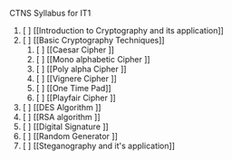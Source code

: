 CTNS Syllabus for IT1 
1) [ ] [[Introduction to Cryptography and its  application]]
2) [ ] [[Basic Cryptography Techniques]] 
	1. [ ] [[Caesar Cipher ]]
	2. [ ] [[Mono alphabetic Cipher ]]
	3. [ ] [[Poly alpha Cipher ]]
	4. [ ] [[Vignere Cipher ]]
	5. [ ] [[One Time Pad]]
	6. [ ] [[Playfair Cipher ]]
3) [ ] [[DES Algorithm ]]
4) [ ] [[RSA algorithm ]]
5) [ ] [[Digital Signature ]]
6) [ ] [[Random Generator ]]
7) [ ] [[Steganography and it's application]]